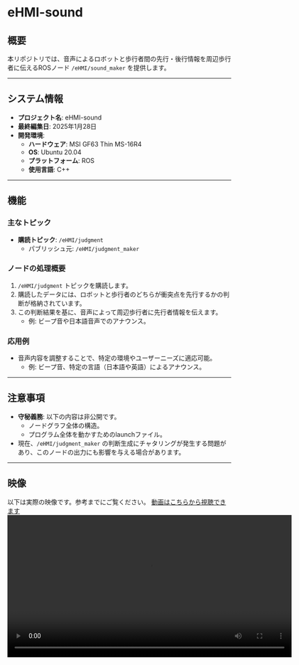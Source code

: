 # eHMI-sound

## 概要
本リポジトリでは、音声によるロボットと歩行者間の先行・後行情報を周辺歩行者に伝えるROSノード `/eHMI/sound_maker` を提供します。

---

## システム情報
- **プロジェクト名**: eHMI-sound
- **最終編集日**: 2025年1月28日
- **開発環境**:
  - **ハードウェア**: MSI GF63 Thin MS-16R4
  - **OS**: Ubuntu 20.04
  - **プラットフォーム**: ROS
  - **使用言語**: C++

---

## 機能
### 主なトピック
- **購読トピック**: `/eHMI/judgment`
  - パブリッシュ元: `/eHMI/judgment_maker`

### ノードの処理概要
1. `/eHMI/judgment` トピックを購読します。
2. 購読したデータには、ロボットと歩行者のどちらが衝突点を先行するかの判断が格納されています。
3. この判断結果を基に、音声によって周辺歩行者に先行者情報を伝えます。
   - 例: ビープ音や日本語音声でのアナウンス。

### 応用例
- 音声内容を調整することで、特定の環境やユーザーニーズに適応可能。
  - 例: ビープ音、特定の言語（日本語や英語）によるアナウンス。

---

## 注意事項
- **守秘義務**: 以下の内容は非公開です。
  - ノードグラフ全体の構造。
  - プログラム全体を動かすためのlaunchファイル。
- 現在、`/eHMI/judgment_maker` の判断生成にチャタリングが発生する問題があり、このノードの出力にも影響を与える場合があります。

---

## 映像
以下は実際の映像です。参考までにご覧ください。
[動画はこちらから視聴できます](https://youtube.com/shorts/LdvUZUPPug0)
<video src="./eHMI_sound_ver1-2024-07-22.mp4" controls width="640"></video>

